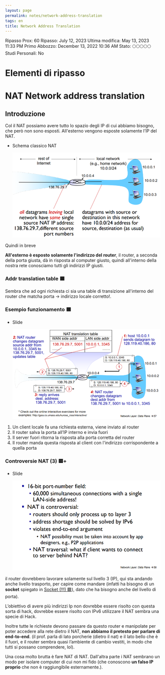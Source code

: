 ```yaml
---
layout: page
permalink: notes/network-address-translation
tags: en
title: Network Address Translation
---
```


Ripasso Prox: 60
Ripasso: July 12, 2023
Ultima modifica: May 13, 2023 11:33 PM
Primo Abbozzo: December 13, 2022 10:36 AM
Stato: 🌕🌕🌕🌕🌕
Studi Personali: No

# Elementi di ripasso

# NAT Network address translation

## Introduzione

Col il NAT possiamo avere tutto lo spazio degli IP di cui abbiamo bisogno, che però non sono esposti. All'esterno vengono esposte solamente l’IP del NAT.

- Schema classico NAT

    <img src="/images/notes/image/universita/ex-notion/Network Address Translation/Untitled.png" alt="image/universita/ex-notion/Network Address Translation/Untitled">


Quindi in breve

**All'esterno è esposto solamente l'indirizzo del router**, il router, a seconda della porta giusta, dà in risposta al computer giusto, quindi all'interno della nostra rete conosciamo tutti gli indirizzi IP giusti.

### Addr translation table 🟩

Sembra che ad ogni richiesta ci sia una table di transizione all'interno del router che matcha porta → indirizzo locale corretto!.

### Esempio funzionamento 🟩

- Slide

    <img src="/images/notes/image/universita/ex-notion/Network Address Translation/Untitled 1.png" alt="image/universita/ex-notion/Network Address Translation/Untitled 1">

1. Un client locale fa una richiesta esterna, viene inviato al router
2. Il router salva la porta all’IP interno e invia fuori
3. Il server fuori ritorna la risposta alla porta corretta del router
4. Il router manda questa risposta al client con l'indirizzo corrispondente  a quella porta

### Controversie NAT (3) 🟨+

- Slide

    <img src="/images/notes/image/universita/ex-notion/Network Address Translation/Untitled 2.png" alt="image/universita/ex-notion/Network Address Translation/Untitled 2">


il router dovrebbero lavorare solamente sul livello 3 (IP), qui sta andando anche livello trasporto, per capire come mandare (infatti ha bisogno di un **socket** spiegato in [Socket (!!!) 🟩](/notes/socket-(!!!)-🟩)), dato che ha bisogno anche del livello di porta).

L’obiettivo di avere più indirizzi Ip non dovrebbe essere risolto con questa sorta di hack, dovrebbe essere risolto con IPv6 utilizzare il NAT sembra una specie di Hack.

Inoltre tutte le richieste devono passare da questo router e manipolate per poter accedere alla rete dietro il NAT, **non abbiamo il pretesto per parlare di end-to-end**. (il prof. parla di lato porcherie (dietro il nat) e il lato bello che è il fuori, e il router sembra quasi l’ambiente di cambio vestiti, in modo che tutti si possano comprendere, lol).

Una cosa molto brutta è fare NAT di NAT. Dall'altra parte i NAT sembrano un modo per isolare computer di cui non mi fido (che conoscono **un falso IP proprio** che non è raggiungibile esternamente.).